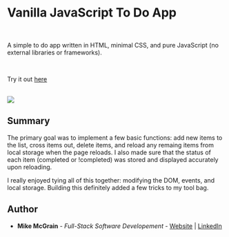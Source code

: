 # Vanilla JavaScript To Do App

<br>

A simple to do app written in HTML, minimal CSS, and pure JavaScript (no external libraries or frameworks).

<br>

Try it out [here](https://mikemcgrain.github.io/to-do_app/)

<br>

<image src="images/game_play_crop.png">

## Summary

The primary goal was to implement a few basic functions: add new items to the list, cross items out, delete items, and reload any remaing items from local storage when the page reloads.  I also made sure that the status of each item (completed or !completed) was stored and displayed accurately upon reloading.

I really enjoyed tying all of this together: modifying the DOM, events, and local storage.  Building this definitely added a few tricks to my tool bag.  

## Author

* **Mike McGrain** - *Full-Stack Software Developement* - [Website](http://mikemcgrain.com) | [LinkedIn](https://www.linkedin.com/in/michaelmcgrain)
